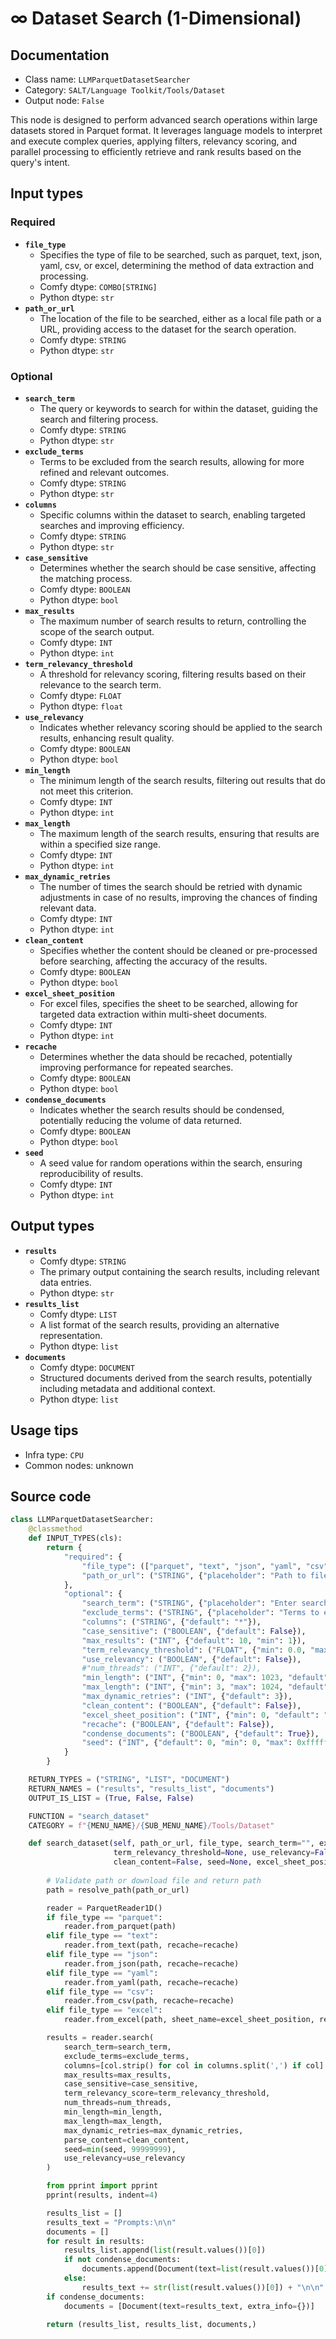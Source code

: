 # ∞ Dataset Search (1-Dimensional)
## Documentation
- Class name: `LLMParquetDatasetSearcher`
- Category: `SALT/Language Toolkit/Tools/Dataset`
- Output node: `False`

This node is designed to perform advanced search operations within large datasets stored in Parquet format. It leverages language models to interpret and execute complex queries, applying filters, relevancy scoring, and parallel processing to efficiently retrieve and rank results based on the query's intent.
## Input types
### Required
- **`file_type`**
    - Specifies the type of file to be searched, such as parquet, text, json, yaml, csv, or excel, determining the method of data extraction and processing.
    - Comfy dtype: `COMBO[STRING]`
    - Python dtype: `str`
- **`path_or_url`**
    - The location of the file to be searched, either as a local file path or a URL, providing access to the dataset for the search operation.
    - Comfy dtype: `STRING`
    - Python dtype: `str`
### Optional
- **`search_term`**
    - The query or keywords to search for within the dataset, guiding the search and filtering process.
    - Comfy dtype: `STRING`
    - Python dtype: `str`
- **`exclude_terms`**
    - Terms to be excluded from the search results, allowing for more refined and relevant outcomes.
    - Comfy dtype: `STRING`
    - Python dtype: `str`
- **`columns`**
    - Specific columns within the dataset to search, enabling targeted searches and improving efficiency.
    - Comfy dtype: `STRING`
    - Python dtype: `str`
- **`case_sensitive`**
    - Determines whether the search should be case sensitive, affecting the matching process.
    - Comfy dtype: `BOOLEAN`
    - Python dtype: `bool`
- **`max_results`**
    - The maximum number of search results to return, controlling the scope of the search output.
    - Comfy dtype: `INT`
    - Python dtype: `int`
- **`term_relevancy_threshold`**
    - A threshold for relevancy scoring, filtering results based on their relevance to the search term.
    - Comfy dtype: `FLOAT`
    - Python dtype: `float`
- **`use_relevancy`**
    - Indicates whether relevancy scoring should be applied to the search results, enhancing result quality.
    - Comfy dtype: `BOOLEAN`
    - Python dtype: `bool`
- **`min_length`**
    - The minimum length of the search results, filtering out results that do not meet this criterion.
    - Comfy dtype: `INT`
    - Python dtype: `int`
- **`max_length`**
    - The maximum length of the search results, ensuring that results are within a specified size range.
    - Comfy dtype: `INT`
    - Python dtype: `int`
- **`max_dynamic_retries`**
    - The number of times the search should be retried with dynamic adjustments in case of no results, improving the chances of finding relevant data.
    - Comfy dtype: `INT`
    - Python dtype: `int`
- **`clean_content`**
    - Specifies whether the content should be cleaned or pre-processed before searching, affecting the accuracy of the results.
    - Comfy dtype: `BOOLEAN`
    - Python dtype: `bool`
- **`excel_sheet_position`**
    - For excel files, specifies the sheet to be searched, allowing for targeted data extraction within multi-sheet documents.
    - Comfy dtype: `INT`
    - Python dtype: `int`
- **`recache`**
    - Determines whether the data should be recached, potentially improving performance for repeated searches.
    - Comfy dtype: `BOOLEAN`
    - Python dtype: `bool`
- **`condense_documents`**
    - Indicates whether the search results should be condensed, potentially reducing the volume of data returned.
    - Comfy dtype: `BOOLEAN`
    - Python dtype: `bool`
- **`seed`**
    - A seed value for random operations within the search, ensuring reproducibility of results.
    - Comfy dtype: `INT`
    - Python dtype: `int`
## Output types
- **`results`**
    - Comfy dtype: `STRING`
    - The primary output containing the search results, including relevant data entries.
    - Python dtype: `str`
- **`results_list`**
    - Comfy dtype: `LIST`
    - A list format of the search results, providing an alternative representation.
    - Python dtype: `list`
- **`documents`**
    - Comfy dtype: `DOCUMENT`
    - Structured documents derived from the search results, potentially including metadata and additional context.
    - Python dtype: `list`
## Usage tips
- Infra type: `CPU`
- Common nodes: unknown


## Source code
```python
class LLMParquetDatasetSearcher:
    @classmethod
    def INPUT_TYPES(cls):
        return {
            "required": {
                "file_type": (["parquet", "text", "json", "yaml", "csv", "excel"],),
                "path_or_url": ("STRING", {"placeholder": "Path to file or URL"}),
            },
            "optional": {
                "search_term": ("STRING", {"placeholder": "Enter search term"}),
                "exclude_terms": ("STRING", {"placeholder": "Terms to exclude, comma-separated"}),
                "columns": ("STRING", {"default": "*"}),
                "case_sensitive": ("BOOLEAN", {"default": False}),
                "max_results": ("INT", {"default": 10, "min": 1}),
                "term_relevancy_threshold": ("FLOAT", {"min": 0.0, "max": 1.0, "default": 0.25, "step": 0.01}),
                "use_relevancy": ("BOOLEAN", {"default": False}),
                #"num_threads": ("INT", {"default": 2}),
                "min_length": ("INT", {"min": 0, "max": 1023, "default": 0}),
                "max_length": ("INT", {"min": 3, "max": 1024, "default": 128}),
                "max_dynamic_retries": ("INT", {"default": 3}),
                "clean_content": ("BOOLEAN", {"default": False}),
                "excel_sheet_position": ("INT", {"min": 0, "default": "0"}),
                "recache": ("BOOLEAN", {"default": False}),
                "condense_documents": ("BOOLEAN", {"default": True}),
                "seed": ("INT", {"default": 0, "min": 0, "max": 0xffffffffffffffff}),
            }
        }

    RETURN_TYPES = ("STRING", "LIST", "DOCUMENT")
    RETURN_NAMES = ("results", "results_list", "documents")
    OUTPUT_IS_LIST = (True, False, False)

    FUNCTION = "search_dataset"
    CATEGORY = f"{MENU_NAME}/{SUB_MENU_NAME}/Tools/Dataset"

    def search_dataset(self, path_or_url, file_type, search_term="", exclude_terms="", columns="*", case_sensitive=False, max_results=10,
                       term_relevancy_threshold=None, use_relevancy=False, num_threads=2, min_length=0, max_length=-1, max_dynamic_retries=0,
                       clean_content=False, seed=None, excel_sheet_position="0", condense_documents=True, recache=False):
        
        # Validate path or download file and return path
        path = resolve_path(path_or_url)

        reader = ParquetReader1D()
        if file_type == "parquet":
            reader.from_parquet(path)
        elif file_type == "text":
            reader.from_text(path, recache=recache)
        elif file_type == "json":
            reader.from_json(path, recache=recache)
        elif file_type == "yaml":
            reader.from_yaml(path, recache=recache)
        elif file_type == "csv":
            reader.from_csv(path, recache=recache)
        elif file_type == "excel":
            reader.from_excel(path, sheet_name=excel_sheet_position, recache=recache)

        results = reader.search(
            search_term=search_term,
            exclude_terms=exclude_terms,
            columns=[col.strip() for col in columns.split(',') if col] if columns else ["*"],
            max_results=max_results,
            case_sensitive=case_sensitive,
            term_relevancy_score=term_relevancy_threshold,
            num_threads=num_threads,
            min_length=min_length,
            max_length=max_length,
            max_dynamic_retries=max_dynamic_retries,
            parse_content=clean_content,
            seed=min(seed, 99999999),
            use_relevancy=use_relevancy
        )

        from pprint import pprint
        pprint(results, indent=4)

        results_list = []
        results_text = "Prompts:\n\n"
        documents = []
        for result in results:
            results_list.append(list(result.values())[0])
            if not condense_documents:
                documents.append(Document(text=list(result.values())[0], extra_info={}))
            else:
                results_text += str(list(result.values())[0]) + "\n\n"
        if condense_documents:
            documents = [Document(text=results_text, extra_info={})]

        return (results_list, results_list, documents,)

```
